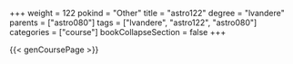 +++
weight = 122
pokind = "Other"
title = "astro122"
degree = "lvandere"
parents = ["astro080"]
tags = ["lvandere", "astro122", "astro080"]
categories = ["course"]
bookCollapseSection = false
+++

{{< genCoursePage >}}
